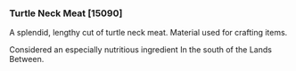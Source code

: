 ### Turtle Neck Meat [15090]

A splendid, lengthy cut of turtle neck meat. Material used for crafting items.

Considered an especially nutritious ingredient In the south of the Lands Between.